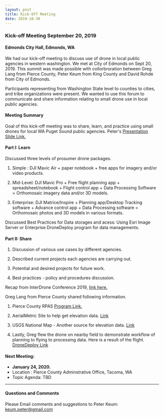 ```yaml
---
layout: post
title: Kick-Off Meeting
date: 2019-10-30
---
```


### Kick-off Meeting September 20, 2019

#### Edmonds City Hall, Edmonds, WA  

We had our kick-off meeting to discuss use of drone in local public agencies in western washington. We met at City of Edmonds on Sept 20, 2019. This summit was made possible with collorbroration between Greg Lang from Pierce County, Peter Keum from King County and David Rohde from City of Edmonds. 

Participants representing from Washington State level to counties to cities, and tribe organizations were present.  We wanted to use this forum to communicate and share information relating to small drone use in local public agencies. 

#### Meeting Summary

Goal of this kick-off meeting was to share, learn, and practice using small drones for local WA Puget Sound public agencies. Peter's [Presentation Slide Link.](https://slides.com/keump/deck-45) 

#### Part I: Learn

Discussed three levels of prosumer drone packages. 

1. Simple : DJI Mavic Air + paper notebook + free apps for imagery and/or video products. 

2. Mid-Level: DJI Mavic Pro + Free flight planning app + spreadsheet/notebook + Flight control app + Data Processing Software = Orthomosaic imagery data and/or 3D models. 

3. Enterprise: DJI Matrice/Inspire + Planning app/Desktop Tracking software + Advance control app + Data Processing software = Orthomosaic photos and 3D models in various formats. 

Discussed Best Practices for Data storages and acess: Using Esri Image Server or Enterprise DroneDeploy program for data managements. 


#### Part II: Share

1. Discussion of various use cases by different agencies.

2. Described current projects each agencies are carrying out.

3. Potential and desired projects for future work.

4. Best practices - policy and procedures discussion.

Recap from InterDrone Conference 2019, [link here.](https://launchpad.interdrone.com/pages/interdrone-2019-speaker-slides)

Greg Lang from Pierce County shared following information. 
1. Pierce County RPAS [Program Link.](https://www.piercecountywa.gov/5998/PC-RPAS-Program) 

2. AerialMetric Site to help get elevation data. [Link](https://www.aerial-metrics.com/maptools) 

3. USGS National Map - Another source for elevation data. [Link](https://viewer.nationalmap.gov/advanced-viewer/)

4. Lastly, Greg flew the drone on nearby field to demonstrate workflow of planning to flying to processing data. Here is a result of the flight. [DroneDeploy Link](https://www.dronedeploy.com/app2/data/5d855afee660ef39bba1ff7e;jwt_token=eyJhbGciOiJIUzUxMiIsInR5cCI6IkpXVCJ9.eyJvdmVybGF5X2ZvbGRlcl9pZCI6IjVkODU0ZTEwZTY2MGVmMzliYmExZmY3YyIsInNjb3BlIjpbIjM0ZTdiMTU2NjJfNzBCMTM4NjFFNE9QRU5QSVBFTElORSJdLCJ0eXBlIjoiUmVhZE9ubHlQbGFuIiwiaWQiOiI1ZDg1NWFmZWU2NjBlZjM5YmJhMWZmN2UiLCJleHAiOjI1MzQwMjMwMDc5OX0.PVxAWmtvwl95WijQD20aLNN5PO1r6nunzTEuZwlF1xukjm5E_2hlb0yQLziLexxHB-u9U2tOjDRyqx-MFqgpUA)


#### Next Meeting:
- **January 24, 2020.** 
- Location : Pierce County Adminstrative Office, Tacoma, WA
- Topic Agenda: TBD

---

#### Questions and Comments

Please Email comments and suggestions to Peter Keum: keum.peter@gmail.com

